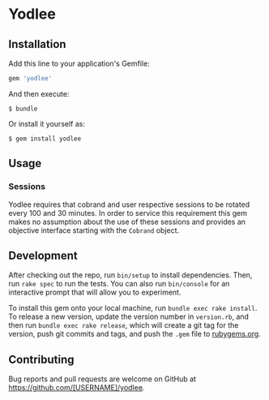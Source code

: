 # Yodlee

## Installation

Add this line to your application's Gemfile:

```ruby
gem 'yodlee'
```

And then execute:

    $ bundle

Or install it yourself as:

    $ gem install yodlee

## Usage

### Sessions
Yodlee requires that cobrand and user respective sessions to be rotated every 100 and 30 minutes. In order to service this requirement this gem makes no assumption about the use of these sessions and provides an objective interface starting with the `Cobrand` object.

## Development

After checking out the repo, run `bin/setup` to install dependencies. Then, run `rake spec` to run the tests. You can also run `bin/console` for an interactive prompt that will allow you to experiment.

To install this gem onto your local machine, run `bundle exec rake install`. To release a new version, update the version number in `version.rb`, and then run `bundle exec rake release`, which will create a git tag for the version, push git commits and tags, and push the `.gem` file to [rubygems.org](https://rubygems.org).

## Contributing

Bug reports and pull requests are welcome on GitHub at https://github.com/[USERNAME]/yodlee.
